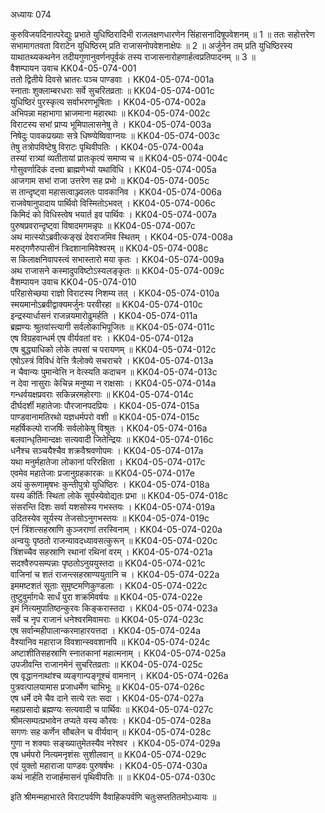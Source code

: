अध्यायः 074

कुरुविजयदिनात्परेद्युः प्रभाते युधिष्ठिरादिभी राजलक्षणधारणेन सिंहासनादिषूपवेशनम् ॥ 1 ॥ ततः सहोत्तरेण सभामागतवता विराटेन युधिष्ठिरम् प्रति राजासनोपवेशनाक्षेपः ॥ 2 ॥ अर्जुनेन तम् प्रति युधिष्ठिरस्य याथातथ्यकथनेन तदीयगुणानुवर्णनपूर्वकं तस्य राजासनारोहणार्हत्वप्रतिपादनम् ॥ 3 ॥	
वैशम्पायन उवाच 	KK04-05-074-001  
ततो द्वितीये दिवसे भ्रातरः पञ्च पाण्डवाः ।	KK04-05-074-001a  
स्नाताः शुक्लाम्बरधराः सर्वे सुचरितव्रताः ॥	KK04-05-074-001c  
युधिष्ठिरं पुरस्कृत्य सर्वाभरणभूषिताः ।	KK04-05-074-002a  
अभिपन्ना महाभागा भ्राजमाना महारथाः ॥	KK04-05-074-002c  
विराटस्य सभां प्राप्य भूमिपालासनेषु ते ।	KK04-05-074-003a  
निषेदुः पावकप्रख्याः सत्रे धिष्ण्येष्विवाग्नयः ॥	KK04-05-074-003c  
तेषु तत्रोपविष्टेषु विराटः पृथिवीपतिः ।	KK04-05-074-004a  
तस्यां रात्र्यां व्यतीतायां प्रातःकृत्यं समाप्य च ॥	KK04-05-074-004c  
गोसुवर्णादिकं दत्त्वा ब्राह्मणेभ्यो यथाविधि ।	KK04-05-074-005a  
आजगाम सभां राजा उत्तरेण सह प्रभो ॥	KK04-05-074-005c  
स तान्दृष्ट्वा महासत्वाञ्ज्वलतः पावकानिव ।	KK04-05-074-006a  
राजवेषानुपादाय पार्थिवो विस्मितोऽभवत् ।	KK04-05-074-006c  
किमिदं को विधिस्त्वेष भयार्त इव पार्थिवः ।	KK04-05-074-007a  
पुरुषप्रवरान्दृष्ट्वा विषादमगमन्नृपः ॥	KK04-05-074-007c  
अथ मात्स्योऽब्रवीत्कङ्खं देवराजमिव स्थितम् ।	KK04-05-074-008a  
मरुद्गणैरुपासीनं त्रिदशानामिवेश्वरम् ॥	KK04-05-074-008c  
स किलाक्षनिवापस्त्वं सभास्तारो मया कृतः ।	KK04-05-074-009a  
अथ राजासने कस्मादुपविष्टोऽस्यलङ्कृतः ॥	KK04-05-074-009c  
वैशम्पायन उवाच 	KK04-05-074-010  
परिहासेच्छया राज्ञो विराटस्य निशम्य तत् ।	KK04-05-074-010a  
स्मयमानोऽब्रवीद्वाक्यमर्जुनः परवीरहा ॥	KK04-05-074-010c  
इन्द्रस्यार्धासनं राजन्नयमारोढुमर्हति ।	KK04-05-074-011a  
ब्रह्मण्यः श्रुतवांस्त्यागी सर्वलोकाभिपूजितः ॥	KK04-05-074-011c  
एष विग्रहवान्धर्म एष वीर्यवतां वरः ।	KK04-05-074-012a  
एष बुद्ध्याधिको लोके तपसां च परायणम् ॥	KK04-05-074-012c  
एषोऽस्त्रं विविधं वेत्ति त्रैलोक्ये सचराचरे ।	KK04-05-074-013a  
न चैवान्यः पुमान्वेत्ति न वेत्स्यति कदाचन ॥	KK04-05-074-013c  
न देवा नासुराः केचिन्न मनुष्या न राक्षसाः ।	KK04-05-074-014a  
गन्धर्वयक्षप्रवराः सकिन्नरमहोरगाः ॥	KK04-05-074-014c  
दीर्घदर्शी महातेजाः पौरजानपदप्रियः ।	KK04-05-074-015a  
पाण्डवानामतिरथो यज्ञधर्मपरो वशी ॥	KK04-05-074-015c  
महर्षिकल्पो राजर्षिः सर्वलोकेषु विश्रुतः ।	KK04-05-074-016a  
बलवान्धृतिमान्दक्षः सत्यवादी जितेन्द्रियः ॥	KK04-05-074-016c  
धनैश्च सञ्चयैश्चैव शक्रवैश्रवणोपमः ।	KK04-05-074-017a  
यथा मनुर्महातेजा लोकानां परिरक्षिता ।	KK04-05-074-017c  
एवमेव महातेजाः प्रजानुग्रहकारकः ॥	KK04-05-074-017e  
अयं कुरूणामृषभः कुन्तीपुत्रो युधिष्ठिरः ।	KK04-05-074-018a  
यस्य कीर्तिः स्थिता लोके सूर्यस्येवोद्यतः प्रभा ॥	KK04-05-074-018c  
संसरन्ति दिशः सर्वा यशसोस्य गभस्तयः ।	KK04-05-074-019a  
उदितस्येव सूर्यस्य तेजसोऽनुगभस्तयः ॥	KK04-05-074-019c  
एनं त्रिंशत्सहस्राणि कुञ्जराणां तरस्विनाम् ।	KK04-05-074-020a  
अन्वयुः पृष्ठतो राजन्यावदध्यावसत्कुरून् ॥	KK04-05-074-020c  
त्रिंशच्चैव सहस्राणि रथानां रथिनां वरम् ।	KK04-05-074-021a  
सदश्वैरुपसम्पन्नाः पृष्ठतोऽनुययुस्तदा ॥	KK04-05-074-021c  
वाजिनां च शतं राजन्त्सहस्राण्ययुतानि च ।	KK04-05-074-022a  
इममष्टशतं सूताः सुमृष्टमणिकुण्डलाः ।	KK04-05-074-022c  
तुष्टुवुर्मागधैः सार्धं पुरा शक्रमिवर्षयः ॥	KK04-05-074-022e  
इमं नित्यमुपातिष्ठन्कुरवः किङ्करास्तदा ।	KK04-05-074-023a  
सर्वे च नृप राजानं धनेश्वरमिवामराः ॥	KK04-05-074-023c  
एष सर्वान्महीपालान्करमाहारयत्तदा ।	KK04-05-074-024a  
वैश्यानिव महाराज विवशान्स्ववशानपि ॥	KK04-05-074-024c  
अष्टाशीतिसहस्राणि स्नातकानां महात्मनाम् ।	KK04-05-074-025a  
उपजीवन्ति राजानमेनं सुचरितव्रताः ॥	KK04-05-074-025c  
एष वृद्धाननाथांश्च व्यङ्गान्पङ्गूश्चं वामनान् ।	KK04-05-074-026a  
पुत्रवत्पालयामास प्रजाधर्मेण चाभिभूः ॥	KK04-05-074-026c  
एष धर्मे दमे चैव दाने सत्ये रतः सदा ।	KK04-05-074-027a  
महाप्रसादो ब्रह्मण्यः सत्यवादी च पार्थिवः ॥	KK04-05-074-027c  
श्रीमत्सम्पत्प्रभावेन तप्यते यस्य कौरवः ।	KK04-05-074-028a  
सगणः सह कर्णेन सौबलेन च वीर्यवान् ॥	KK04-05-074-028c  
गुणा न शक्याः सङ्ख्यातुमेतस्यैव नरेश्वर ।	KK04-05-074-029a  
एष धर्मपरो नित्यमनृशंसः सुशीलवान् ॥	KK04-05-074-029c  
एवं युक्तो महाराजा पाण्डवः पुरुषर्षभः ।	KK04-05-074-030a  
कथं नार्हति राजार्हमासनं पृथिवीपतिः ॥ ॥	KK04-05-074-030c  

इति श्रीमन्महाभारते विराटपर्वणि वैवाहिकपर्वणि चतुःसप्ततितमोऽध्यायः ॥
